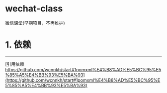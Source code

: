 # wechat-class
微信课堂(早期项目，不再维护)

# 1. 依赖
-------------------
[引用依赖 https://github.com/wcnnkh/start#1pomxml%E4%B8%AD%E5%BC%95%E5%85%A5%E4%BB%93%E5%BA%93](https://github.com/wcnnkh/start#1pomxml%E4%B8%AD%E5%BC%95%E5%85%A5%E4%BB%93%E5%BA%93)
